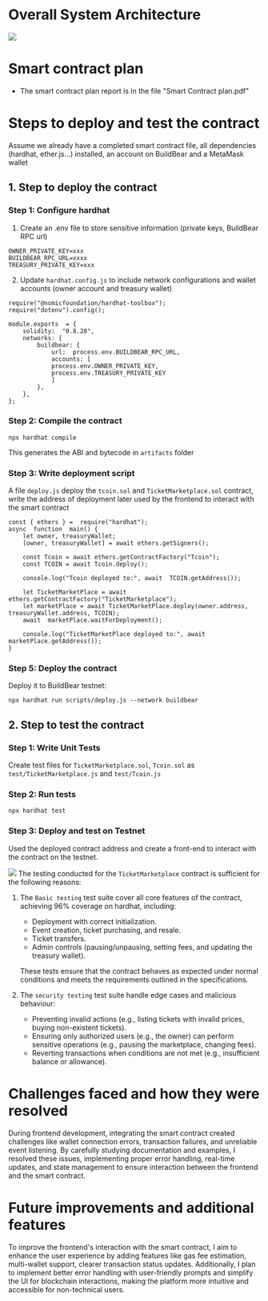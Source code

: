 ﻿# Overall System Architecture
![](https://cdn.discordapp.com/attachments/1125952296023494687/1348712467785842739/image.png?ex=67d075de&is=67cf245e&hm=a981eda84a0b1417f5e4a5c3947bfe58eb5f40a085776f1e83b7faff8275c123&=)
# Smart contract plan
- The smart contract plan report is in the file "Smart Contract plan.pdf"
# Steps to deploy and test the contract
Assume we already have a completed smart contract file, all dependencies (hardhat, ether.js...) installed, an account on BuildBear and a MetaMask wallet
## 1. Step to deploy the contract
### Step 1: Configure hardhat
1. Create an .env file to store sensitive information (private keys, BuildBear RPC url)
```
OWNER_PRIVATE_KEY=xxx
BUILDBEAR_RPC_URL=xxxx
TREASURY_PRIVATE_KEY=xxx
```
2. Update  `hardhat.config.js`  to include network configurations and wallet accounts (owner account and treasury wallet)
```
require("@nomicfoundation/hardhat-toolbox");
require("dotenv").config();

module.exports  = {
    solidity:  "0.8.28",
    networks: {
	    buildbear: {
		    url:  process.env.BUILDBEAR_RPC_URL,
		    accounts: [
		    process.env.OWNER_PRIVATE_KEY,
		    process.env.TREASURY_PRIVATE_KEY
		    ]
	    },
    },
};
```
### Step 2: Compile the contract
```
npx hardhat compile
```
This generates the ABI and bytecode in ```artifacts``` folder
### Step 3: Write deployment script
A file ```deploy.js``` deploy the ```tcoin.sol``` and ```TicketMarketplace.sol``` contract, write the address of deployment later used by the frontend to interact with the smart contract
```
const { ethers } =  require("hardhat");
async  function  main() {
	let owner, treasuryWallet;
	[owner, treasuryWallet] = await ethers.getSigners();

	const Tcoin = await ethers.getContractFactory("Tcoin");
	const TCOIN = await Tcoin.deploy();

	console.log("Tcoin deployed to:", await  TCOIN.getAddress());

	let TicketMarketPlace = await ethers.getContractFactory("TicketMarketplace");
	let marketPlace = await TicketMarketPlace.deploy(owner.address, treasuryWallet.address, TCOIN);
	await  marketPlace.waitForDeployment();

	console.log("TicketMarketPlace deployed to:", await  marketPlace.getAddress());
}
```
### Step 5: Deploy the contract
Deploy it to BuildBear testnet:
```
npx hardhat run scripts/deploy.js --network buildbear
```
## 2. Step to test the contract
### Step 1: Write Unit Tests
Create test files for ```TicketMarketplace.sol```, ````Tcoin.sol```` as ````test/TicketMarketplace.js```` and ```test/Tcoin.js```
### Step 2: Run tests
```npx hardhat test```
### Step 3: Deploy and test on Testnet
Used the deployed contract address and create a front-end to interact with the contract on the testnet.

![](https://cdn.discordapp.com/attachments/1125952296023494687/1348759209025736827/image.png?ex=67d0a166&is=67cf4fe6&hm=64bec15051aa2ab8404102d0f1a9546eae8e9ca547d595ca193cf37439d69261&=)
The testing conducted for the  `TicketMarketplace`  contract is  sufficient  for the following reasons:
1. The ```Basic testing``` test suite cover all core features of the contract, achieving 96% coverage on hardhat, including:
	-   Deployment with correct initialization.
	-   Event creation, ticket purchasing, and resale.
	-   Ticket transfers.
	-   Admin controls (pausing/unpausing, setting fees, and updating the treasury wallet).

	These tests ensure that the contract behaves as expected under normal conditions and meets the requirements outlined in the specifications.
2. The ```security testing``` test suite handle edge cases and malicious behaviour:
	- Preventing invalid actions (e.g., listing tickets with invalid prices, buying non-existent tickets).
	-   Ensuring only authorized users (e.g., the owner) can perform sensitive operations (e.g., pausing the marketplace, changing fees).
	-   Reverting transactions when conditions are not met (e.g., insufficient balance or allowance).
# Challenges faced and how they were resolved
During frontend development, integrating the smart contract created challenges like wallet connection errors, transaction failures, and unreliable event listening. By carefully studying documentation and examples, I resolved these issues, implementing proper error handling, real-time updates, and state management to ensure interaction between the frontend and the smart contract.
# Future improvements and additional features
To improve the frontend's interaction with the smart contract, I aim to enhance the user experience by adding features like gas fee estimation, multi-wallet support, clearer transaction status updates. Additionally, I plan to implement better error handling with user-friendly prompts and simplify the UI for blockchain interactions, making the platform more intuitive and accessible for non-technical users.
